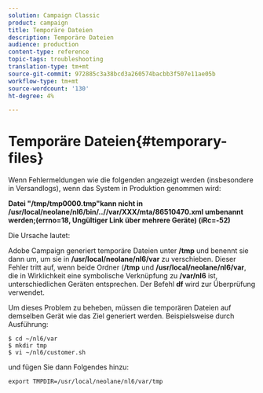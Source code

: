 ```yaml
---
solution: Campaign Classic
product: campaign
title: Temporäre Dateien
description: Temporäre Dateien
audience: production
content-type: reference
topic-tags: troubleshooting
translation-type: tm+mt
source-git-commit: 972885c3a38bcd3a260574bacbb3f507e11ae05b
workflow-type: tm+mt
source-wordcount: '130'
ht-degree: 4%

---
```



# Temporäre Dateien{#temporary-files}

Wenn Fehlermeldungen wie die folgenden angezeigt werden (insbesondere in Versandlogs), wenn das System in Produktion genommen wird:

**Datei &quot;/tmp/tmp0000.tmp&quot;kann nicht in /usr/local/neolane/nl6/bin/..//var/XXX/mta/86510470.xml umbenannt werden;(errno=18, Ungültiger Link über mehrere Geräte) (iRc=-52)**

Die Ursache lautet:

Adobe Campaign generiert temporäre Dateien unter **/tmp** und benennt sie dann um, um sie in **/usr/local/neolane/nl6/var** zu verschieben. Dieser Fehler tritt auf, wenn beide Ordner (**/tmp** und **/usr/local/neolane/nl6/var**, die in Wirklichkeit eine symbolische Verknüpfung zu **/var/nl6** ist, unterschiedlichen Geräten entsprechen. Der Befehl **df** wird zur Überprüfung verwendet.

Um dieses Problem zu beheben, müssen die temporären Dateien auf demselben Gerät wie das Ziel generiert werden. Beispielsweise durch Ausführung:

```
$ cd ~/nl6/var
$ mkdir tmp
$ vi ~/nl6/customer.sh
```

und fügen Sie dann Folgendes hinzu:

```
export TMPDIR=/usr/local/neolane/nl6/var/tmp 
```

